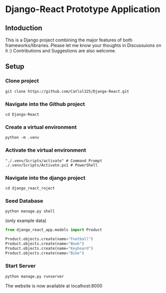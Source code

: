 # Django-React Prototype Application

## Intoduction

This is a Django project combining the major features of both frameworks/libraries.
Please let me know your thoughts in Discussuions on it :)
Contributions and Suggestions are also welcome.

## Setup

### Clone project

```
git clone https://github.com/Catlol325/Django-React.git
```

### Navigate into the Github project

```
cd Django-React
```

### Create a virtual environment

```
python -m .venv
```

### Activate the virtual environment

```
"./.venv/Scripts/activate" # Command Prompt
./.venv/Scripts/Activate.ps1 # PowerShell
```

### Navigate into the django project

```
cd django_react_roject
```

### Seed Database

```
python manage.py shell
```
(only example data)
```python
from django_react_app.models import Product

Product.objects.create(name="Football")
Product.objects.create(name="Book")
Product.objects.create(name="Keyboard")
Product.objects.create(name="Bike")
```

### Start Server

```
python manage.py runserver
```

The website is now available at localhost:8000
